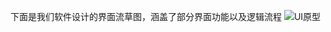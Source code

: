 下面是我们软件设计的界面流草图，涵盖了部分界面功能以及逻辑流程
![UI原型](https://github.com/YummyOrder/dashboard/blob/gh-pages/Docs/uidesign/UI%E7%95%8C%E9%9D%A2%E6%B5%81%E8%8D%89%E5%9B%BE.jpg)
